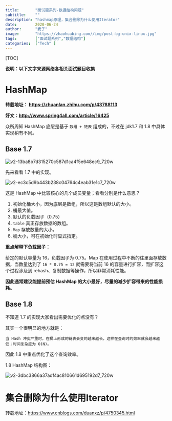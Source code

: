 ```yaml
---
title:       "面试题系列-数据结构问题"
subtitle:    ""
description: "hashmap原理，集合删除为什么使用Iterator"
date:        2020-06-24
author:      "麦子"
image:       "https://zhaohuabing.com//img/post-bg-unix-linux.jpg"
tags:        ["面试题系列","数据结构"]
categories:  ["Tech" ]
---
```


[TOC]

**说明：以下文字来源网络各相关面试题目收集**

# HashMap

**转载地址： https://zhuanlan.zhihu.com/p/43788113** 

**好文：http://www.spring4all.com/article/16425**

众所周知 HashMap 底层是基于 `数组 + 链表` 组成的，不过在 jdk1.7 和 1.8 中具体实现稍有不同。



## Base 1.7

![v2-13ba8b7d315270c587d1ca4f5e648ec9_720w](/img/v2-13ba8b7d315270c587d1ca4f5e648ec9_720w.jpg)

先来看看 1.7 中的实现。

![v2-ec3c5d9b443b238c04764c4eab31e1c7_720w](/img/v2-ec3c5d9b443b238c04764c4eab31e1c7_720w.jpg)

这是 HashMap 中比较核心的几个成员变量；看看分别是什么意思？

1. 初始化桶大小，因为底层是数组，所以这是数组默认的大小。
2. 桶最大值。
3. 默认的负载因子（0.75）
4. `table` 真正存放数据的数组。
5. `Map` 存放数量的大小。
6. 桶大小，可在初始化时显式指定。

**重点解释下负载因子：**

给定的默认容量为 16，负载因子为 0.75。Map 在使用过程中不断的往里面存放数据，当数量达到了 `16 * 0.75 = 12` 就需要将当前 16 的容量进行扩容，而扩容这个过程涉及到 rehash、复制数据等操作，所以非常消耗性能。

**因此通常建议能提前预估 HashMap 的大小最好，尽量的减少扩容带来的性能损耗。**



## Base 1.8

不知道 1.7 的实现大家看出需要优化的点没有？

其实一个很明显的地方就是：

```
当 Hash 冲突严重时，在桶上形成的链表会变的越来越长，这样在查询时的效率就会越来越低；时间复杂度为 O(N)。
```

因此 1.8 中重点优化了这个查询效率。

1.8 HashMap 结构图：

![v2-3dbc3866a37adf4ac810661d695192d7_720w](/img/v2-3dbc3866a37adf4ac810661d695192d7_720w.jpg)



# 集合删除为什么使用Iterator

转载地址：https://www.cnblogs.com/duanxz/p/4750345.html  

